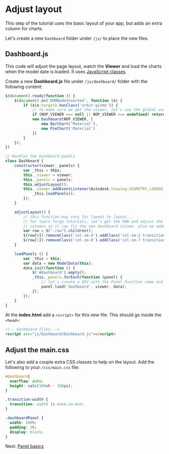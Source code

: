 # Adjust layout

This step of the tutorial uses the basic layout of your app, but adds an extra column for charts.

Let's create a new `Dashboard` folder under `/js/` to place the new files.

## Dashboard.js

This code will adjust the page layout, watch the **Viewer** and load the charts when the model date is loaded. It uses [JavaScript classes](https://developer.mozilla.org/en-US/docs/Web/JavaScript/Reference/Classes).

Create a new **Dashboard.js** file under `/js/dashboard/` folder with the following content:

```javascript
$(document).ready(function () {
    $(document).on('DOMNodeInserted', function (e) {
        if ($(e.target).hasClass('orbit-gizmo')) {
            // to make sure we get the viewer, let's use the global var NOP_VIEWER
            if (NOP_VIEWER === null || NOP_VIEWER === undefined) return;
            new Dashboard(NOP_VIEWER, [
                new BarChart('Material'),
                new PieChart('Material')
            ])
        }
    });
})

// Handles the Dashboard panels
class Dashboard {
    constructor(viewer, panels) {
        var _this = this;
        this._viewer = viewer;
        this._panels = panels;
        this.adjustLayout();
        this._viewer.addEventListener(Autodesk.Viewing.GEOMETRY_LOADED_EVENT, (viewer) => {
            _this.loadPanels();
        });
    }

    adjustLayout() {
        // this function may vary for layout to layout...
        // for learn forge tutorials, let's get the ROW and adjust the size of the 
        // columns so it can fit the new dashboard column, also we added a smooth transition css class for a better user experience
        var row = $(".row").children();
        $(row[0]).removeClass('col-sm-4').addClass('col-sm-2 transition-width');
        $(row[1]).removeClass('col-sm-8').addClass('col-sm-7 transition-width').after('<div class="col-sm-3 transition-width" id="dashboard"></div>');
    }

    loadPanels () {
        var _this = this;
        var data = new ModelData(this);
        data.init(function () {
            $('#dashboard').empty();
            _this._panels.forEach(function (panel) {
                // let's create a DIV with the Panel Function name and load it
                panel.load('dashboard', viewer, data);
            });
        });
    }
}
```

At the **index.html** add a `<script>` for this new file. This should go inside the `<head>`:

```html
<!-- dashboard files -->
<script src="js/Dashboard/Dashboard.js"></script>  
```

## Adjust the main.css

Let's also add a couple extra CSS classes to help on the layout. Add the following to your `/css/main.css` file:

```css
#dashboard{
  overflow: auto;
  height: calc(100vh - 100px);
}

.transition-width {
  transition: width 1s ease-in-out;
}

.dashboardPanel {
  width: 100%;
  padding: 3%;
  display: block;
}
```

Next: [Panel basics](viewer/dashboard/panelbasics)